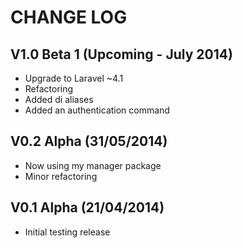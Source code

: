 CHANGE LOG
==========


## V1.0 Beta 1 (Upcoming - July 2014)

* Upgrade to Laravel ~4.1
* Refactoring
* Added di aliases
* Added an authentication command


## V0.2 Alpha (31/05/2014)

* Now using my manager package
* Minor refactoring


## V0.1 Alpha (21/04/2014)

* Initial testing release
